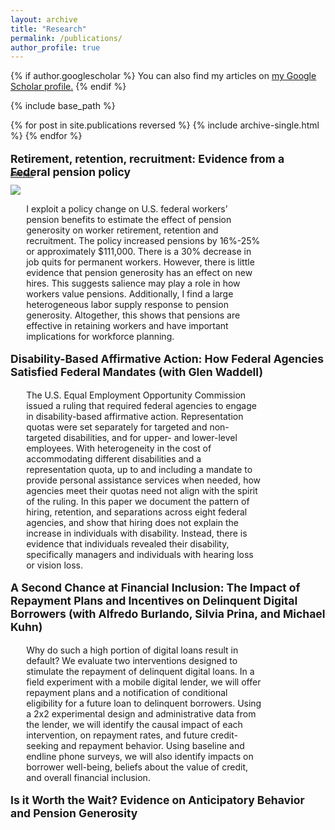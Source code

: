 ```yaml
---
layout: archive
title: "Research"
permalink: /publications/
author_profile: true
---
```


<style>
img {
    max-width: 80%;
    width: auto;
    height: auto;
    vertical-align: middle;
    border: 0;
    display:flex;
    align-items: center;
}
</style>

{% if author.googlescholar %}
  You can also find my articles on <u><a href="{{author.googlescholar}}">my Google Scholar profile</a>.</u>
{% endif %}

{% include base_path %}

{% for post in site.publications reversed %}
  {% include archive-single.html %}
{% endfor %}

<p style="font-size: 1.25em; text-decoration: none; font-weight: bold; margin-bottom: -15px"> 
Retirement, retention, recruitment: Evidence from a Federal pension policy
</p>

<p style="font-size: 6; font-style: italic; margin-bottom: -15px">
<a href="http://brockmwilson.github.io/files/Wilson-RetirementRetentionRecruitment.pdf">
Link to paper
</a>
</p>

<p style="font-size: 6; font-style: italic;"> Submitted</p>

![](images/pension-labor-outcomes2.png)

<p style="margin-left: 5%; margin-right: 20%;"> 
I exploit a policy change on U.S. federal workers’ pension benefits to estimate the effect of pension generosity on worker retirement, retention and recruitment. The policy increased pensions by 16%-25% or approximately $111,000. There is a 30% decrease in job quits for permanent workers. However, there is little evidence that pension generosity has an effect on new hires. This suggests salience may play a role in how workers value pensions. Additionally, I find a large heterogeneous labor supply response to pension generosity. Altogether, this shows that pensions are effective in retaining workers and have important implications for workforce planning.
</p>

<p style="font-size: 1.25em; text-decoration: none; font-weight: bold;"> Disability-Based Affirmative Action: How Federal Agencies Satisfied Federal Mandates (with Glen Waddell) </p>

<p style="margin-left: 5%; margin-right: 20%;"> 
The U.S. Equal Employment Opportunity Commission issued a ruling that required federal agencies to engage in disability-based affirmative action. Representation quotas were set separately for targeted and non-targeted disabilities, and for upper- and lower-level employees. With heterogeneity in the cost of accommodating different disabilities and a representation quota, up to and including a mandate to provide personal assistance services when needed, how agencies meet their quotas need not align with the spirit of the ruling. In this paper we document the pattern of hiring, retention, and separations across eight federal agencies, and show that hiring does not explain the increase in individuals with disability. Instead, there is evidence that individuals revealed their disability, specifically managers and individuals with hearing loss or vision loss.
</p>

<p style="font-size: 1.25em; text-decoration: none; font-weight: bold;"> A Second Chance at Financial Inclusion: The Impact of Repayment Plans and Incentives on Delinquent Digital Borrowers (with Alfredo Burlando, Silvia Prina, and Michael Kuhn) </p>

<p style="margin-left: 5%; margin-right: 20%;"> 
Why do such a high portion of digital loans result in default? We evaluate two interventions designed to stimulate the repayment of delinquent digital loans. In a field experiment with a mobile digital lender, we will offer repayment plans and a notification of conditional eligibility for a future loan to delinquent borrowers.  Using a 2x2 experimental design and administrative data from the lender, we will identify the causal impact of each intervention, on repayment rates, and future credit-seeking and repayment behavior.  Using baseline and endline phone surveys, we will also identify impacts on borrower well-being, beliefs about the value of credit, and overall financial inclusion.
</p>

<p style="font-size: 1.25em; text-decoration: none; font-weight: bold;"> Is it Worth the Wait? Evidence on Anticipatory Behavior and Pension Generosity </p>

